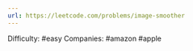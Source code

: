 ```yaml
---
url: https://leetcode.com/problems/image-smoother
---
```


Difficulty: #easy
Companies: #amazon #apple